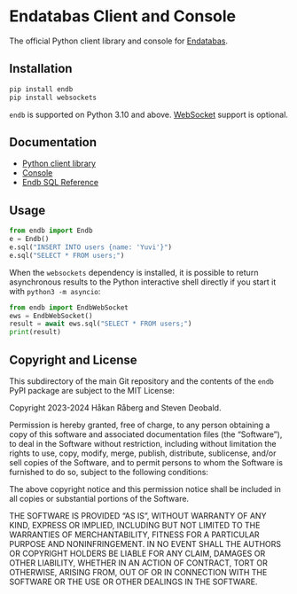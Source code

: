 # Endatabas Client and Console

The official Python client library and console for
[Endatabas](https://www.endatabas.com).

## Installation

```sh
pip install endb
pip install websockets
```

`endb` is supported on Python 3.10 and above.
[WebSocket](https://docs.endatabas.com/reference/websocket_api)
support is optional.

## Documentation

* [Python client library](https://docs.endatabas.com/reference/clients)
* [Console](https://docs.endatabas.com/reference/clients)
* [Endb SQL Reference](https://docs.endatabas.com/sql/)

## Usage

```python
from endb import Endb
e = Endb()
e.sql("INSERT INTO users {name: 'Yuvi'}")
e.sql("SELECT * FROM users;")
```

When the `websockets` dependency is installed, it is possible to
return asynchronous results to the Python interactive shell
directly if you start it with `python3 -m asyncio`:

```python
from endb import EndbWebSocket
ews = EndbWebSocket()
result = await ews.sql("SELECT * FROM users;")
print(result)
```

## Copyright and License

This subdirectory of the main Git repository and the contents of
the `endb` PyPI package are subject to the MIT License:

Copyright 2023-2024 Håkan Råberg and Steven Deobald.

Permission is hereby granted, free of charge, to any person obtaining a copy of this software and associated documentation files (the “Software”), to deal in the Software without restriction, including without limitation the rights to use, copy, modify, merge, publish, distribute, sublicense, and/or sell copies of the Software, and to permit persons to whom the Software is furnished to do so, subject to the following conditions:

The above copyright notice and this permission notice shall be included in all copies or substantial portions of the Software.

THE SOFTWARE IS PROVIDED “AS IS”, WITHOUT WARRANTY OF ANY KIND, EXPRESS OR IMPLIED, INCLUDING BUT NOT LIMITED TO THE WARRANTIES OF MERCHANTABILITY, FITNESS FOR A PARTICULAR PURPOSE AND NONINFRINGEMENT. IN NO EVENT SHALL THE AUTHORS OR COPYRIGHT HOLDERS BE LIABLE FOR ANY CLAIM, DAMAGES OR OTHER LIABILITY, WHETHER IN AN ACTION OF CONTRACT, TORT OR OTHERWISE, ARISING FROM, OUT OF OR IN CONNECTION WITH THE SOFTWARE OR THE USE OR OTHER DEALINGS IN THE SOFTWARE.
